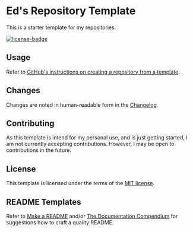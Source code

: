 # Ed's Repository Template

This is a starter template for my repositories.

[![license-badge]][license]

## Usage

Refer to [GitHub's instructions on creating a repository from a template](https://help.github.com/en/github/creating-cloning-and-archiving-repositories/creating-a-repository-from-a-template).

## Changes

Changes are noted in human-readable form in the [Changelog][changelog].

## Contributing

As this template is intend for my personal use, and is just getting started, I am not currently accepting contributions. However, I may be open to contributions in the future.

## License

This template is licensed under the terms of the [MIT license][license].

## README Templates

Refer to [Make a README](https://www.makeareadme.com/) and/or [The Documentation Compendium](https://github.com/kylelobo/The-Documentation-Compendium/tree/master/en/README_TEMPLATES) for suggestions how to craft a quality README.

[license]: ./LICENSE (License)
[changelog]: ./CHANGELOG (Changelog)
[license-badge]: https://img.shields.io/github/license/EdRands/RepoTemplate?style=flat-square (License badge)
